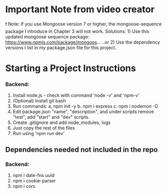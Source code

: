 # Important Note from video creator

❗ Note: If you use Mongoose version 7 or higher, the mongoose-sequence package I introduce in Chapter 3 will not work. Solutions: 1) Use this updated mongoose sequence package: https://www.npmjs.com/package/mongoos... ..or 2) Use the dependency versions I list in my package.json file for this project.

# Starting a Project Instructions

### Backend:

1. Install node.js - check with command 'node -v' and 'npm-v'
2. (Optional) Install git bash
3. Run commands:
   a. npm init -y
   b. npm i express
   c. npm i nodemon -D
4. Edit package.json "name", "description", and under scripts remove "test", add "start" and "dev" scripts.
5. Create .gitignore and add node_modules, logs
6. Just copy the rest of the files
7. Run using 'npm run dev'

## Dependencies needed not included in the repo

### Backend:

1. npm i date-fns uuid
2. npm i cookie-parser
3. npm i cors
